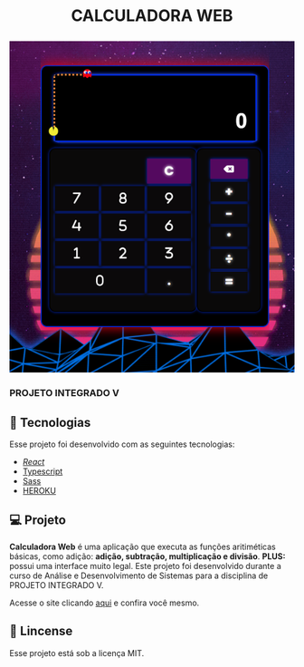 # <p align="center"> CALCULADORA WEB</p>
<p align="center"><img src="https://github.com/Oliveira-Renato/Calculadora/blob/main/repo-img/IMG-1.PNG"></p>

### PROJETO INTEGRADO V

## :test_tube: Tecnologias 
Esse projeto foi desenvolvido com as seguintes tecnologias:
* _[React](https://reactjs.org/)_
* [Typescript](https://www.typescriptlang.org/)
* [Sass](https://sass-lang.com/)
* [HEROKU](https://www.heroku.com/)

## :computer: Projeto
**Calculadora Web** é uma aplicação que executa as funções aritiméticas básicas, como adição: **adição, subtração, multiplicação e divisão**. **PLUS:** possui uma interface muito legal.
Este projeto foi desenvolvido durante a curso de Análise e Desenvolvimento de Sistemas para a disciplina de PROJETO INTEGRADO V.

Acesse o site clicando [aqui](https://calculadora-web.herokuapp.com/) e confira você mesmo.


## :scroll: Lincense

Esse projeto está sob a licença MIT. 

